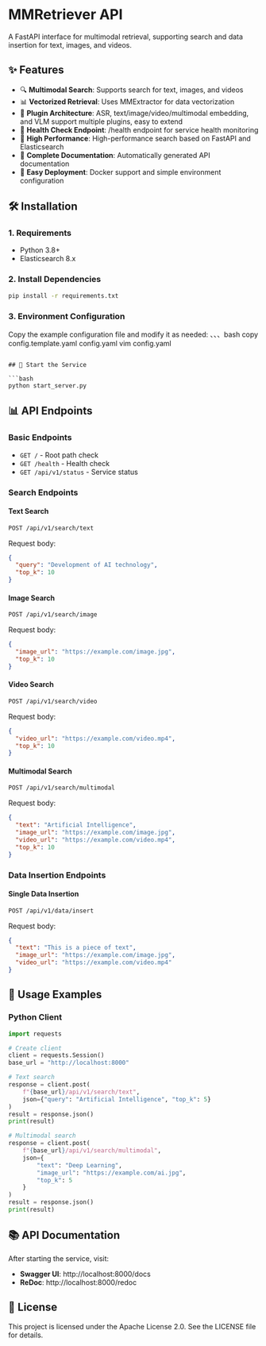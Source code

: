 # MMRetriever API

A FastAPI interface for multimodal retrieval, supporting search and data insertion for text, images, and videos.

## ✨ Features

- 🔍 **Multimodal Search**: Supports search for text, images, and videos
- 📊 **Vectorized Retrieval**: Uses MMExtractor for data vectorization
- 🧩 **Plugin Architecture**: ASR, text/image/video/multimodal embedding, and VLM support multiple plugins, easy to extend
- 🚦 **Health Check Endpoint**: /health endpoint for service health monitoring
- 🚀 **High Performance**: High-performance search based on FastAPI and Elasticsearch
- 📝 **Complete Documentation**: Automatically generated API documentation
- 🔧 **Easy Deployment**: Docker support and simple environment configuration

## 🛠️ Installation

### 1. Requirements

- Python 3.8+
- Elasticsearch 8.x

### 2. Install Dependencies

```bash
pip install -r requirements.txt
```

### 3. Environment Configuration

Copy the example configuration file and modify it as needed:
、、、bash
copy config.template.yaml config.yaml
vim config.yaml
```

## 🚀 Start the Service

```bash
python start_server.py
```

## 📊 API Endpoints

### Basic Endpoints

- `GET /` - Root path check
- `GET /health` - Health check
- `GET /api/v1/status` - Service status

### Search Endpoints

#### Text Search
```bash
POST /api/v1/search/text
```

Request body:
```json
{
  "query": "Development of AI technology",
  "top_k": 10
}
```

#### Image Search
```bash
POST /api/v1/search/image
```

Request body:
```json
{
  "image_url": "https://example.com/image.jpg",
  "top_k": 10
}
```

#### Video Search
```bash
POST /api/v1/search/video
```

Request body:
```json
{
  "video_url": "https://example.com/video.mp4",
  "top_k": 10
}
```

#### Multimodal Search
```bash
POST /api/v1/search/multimodal
```

Request body:
```json
{
  "text": "Artificial Intelligence",
  "image_url": "https://example.com/image.jpg",
  "video_url": "https://example.com/video.mp4",
  "top_k": 10
}
```

### Data Insertion Endpoints

#### Single Data Insertion
```bash
POST /api/v1/data/insert
```

Request body:
```json
{
  "text": "This is a piece of text",
  "image_url": "https://example.com/image.jpg",
  "video_url": "https://example.com/video.mp4"
}
```

## 📝 Usage Examples

### Python Client

```python
import requests

# Create client
client = requests.Session()
base_url = "http://localhost:8000"

# Text search
response = client.post(
    f"{base_url}/api/v1/search/text",
    json={"query": "Artificial Intelligence", "top_k": 5}
)
result = response.json()
print(result)

# Multimodal search
response = client.post(
    f"{base_url}/api/v1/search/multimodal",
    json={
        "text": "Deep Learning",
        "image_url": "https://example.com/ai.jpg",
        "top_k": 5
    }
)
result = response.json()
print(result)
```

## 📚 API Documentation

After starting the service, visit:

- **Swagger UI**: http://localhost:8000/docs
- **ReDoc**: http://localhost:8000/redoc


## 📄 License

This project is licensed under the Apache License 2.0. See the LICENSE file for details. 